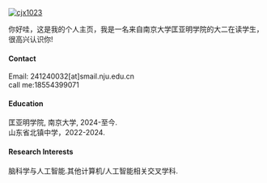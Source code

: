 

[![cjx1023](https://img.shields.io/badge/cjx1023-github-blue?logo=github)](https://github.com/cjx1023)

你好哇，这是我的个人主页，我是一名来自南京大学匡亚明学院的大二在读学生，很高兴认识你!

#### Contact

Email: 241240032[at]smail.nju.edu.cn \
call me:18554399071

#### Education
匡亚明学院, 南京大学, 2024-至今.\
山东省北镇中学，2022-2024.
#### Research Interests
脑科学与人工智能.其他计算机/人工智能相关交叉学科.

